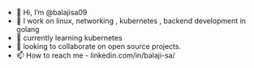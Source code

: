 - 👋 Hi, I’m @balajisa09
- 👀 I work on linux, networking , kubernetes , backend development in golang
- 🌱 currently learning kubernetes
- 💞️ looking to collaborate on open source projects.
- 📫 How to reach me  - linkedin.com/in/balaji-sa/

<!---
balajisa09/balajisa09 is a ✨ special ✨ repository because its `README.md` (this file) appears on your GitHub profile.
You can click the Preview link to take a look at your changes.
--->
